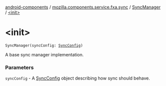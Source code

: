 [android-components](../../index.md) / [mozilla.components.service.fxa.sync](../index.md) / [SyncManager](index.md) / [&lt;init&gt;](./-init-.md)

# &lt;init&gt;

`SyncManager(syncConfig: `[`SyncConfig`](../../mozilla.components.service.fxa/-sync-config/index.md)`)`

A base sync manager implementation.

### Parameters

`syncConfig` - A [SyncConfig](../../mozilla.components.service.fxa/-sync-config/index.md) object describing how sync should behave.